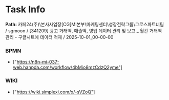 # Task Info

**Path:** 카페24(주)\본사사업장\[CG]MI본부\마케팅센터\성장전략그룹\그로스파트너팀 / sgmoon / [341209] 광고 거래액, 매출액, 영업 데이터 관리 및 보고 _ 월간 거래액 관리 - 구글시트에 데이터 적재 / 2025-10-01_00-00-00

### BPMN
- ["https://n8n-mi-037-web.hanpda.com/workflow/4bMio8mzCdzQ2yme"]

### WIKI
- ["https://wiki.simplexi.com/x/-sVZoQ"]

